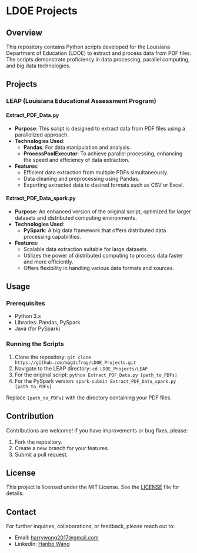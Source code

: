 # LDOE Projects

## Overview
This repository contains Python scripts developed for the Louisiana Department of Education (LDOE) to extract and process data from PDF files. The scripts demonstrate proficiency in data processing, parallel computing, and big data technologies.

## Projects

### LEAP (Louisiana Educational Assessment Program)

#### Extract_PDF_Data.py
- **Purpose**: This script is designed to extract data from PDF files using a parallelized approach.
- **Technologies Used**: 
  - **Pandas**: For data manipulation and analysis.
  - **ProcessPoolExecutor**: To achieve parallel processing, enhancing the speed and efficiency of data extraction.
- **Features**:
  - Efficient data extraction from multiple PDFs simultaneously.
  - Data cleaning and preprocessing using Pandas.
  - Exporting extracted data to desired formats such as CSV or Excel.

#### Extract_PDF_Data_spark.py
- **Purpose**: An enhanced version of the original script, optimized for larger datasets and distributed computing environments.
- **Technologies Used**: 
  - **PySpark**: A big data framework that offers distributed data processing capabilities.
- **Features**:
  - Scalable data extraction suitable for large datasets.
  - Utilizes the power of distributed computing to process data faster and more efficiently.
  - Offers flexibility in handling various data formats and sources.

## Usage

### Prerequisites
- Python 3.x
- Libraries: Pandas, PySpark
- Java (for PySpark)

### Running the Scripts
1. Clone the repository: `git clone https://github.com/mag1cfrog/LDOE_Projects.git`
2. Navigate to the LEAP directory: `cd LDOE_Projects/LEAP`
3. For the original script: `python Extract_PDF_Data.py [path_to_PDFs]`
4. For the PySpark version: `spark-submit Extract_PDF_Data_spark.py [path_to_PDFs]`

Replace `[path_to_PDFs]` with the directory containing your PDF files.

## Contribution
Contributions are welcome! If you have improvements or bug fixes, please:
1. Fork the repository.
2. Create a new branch for your features.
3. Submit a pull request.

## License
This project is licensed under the MIT License. See the [LICENSE](LICENSE) file for details.

## Contact
For further inquiries, collaborations, or feedback, please reach out to:
- Email: [harrywong2017@gmail.com](mailto:harrywong2017@gmail.com)
- LinkedIn: [Hanbo Wang](https://www.linkedin.com/in/hanbo-wang-mag1cfrog/)
